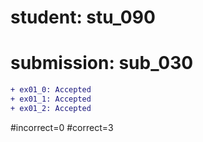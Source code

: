 # student: stu_090
# submission: sub_030

```diff
+ ex01_0: Accepted
+ ex01_1: Accepted
+ ex01_2: Accepted
```
#incorrect=0
#correct=3
